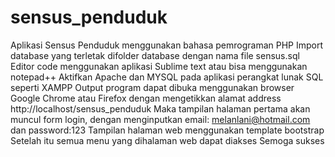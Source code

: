 # sensus_penduduk
Aplikasi Sensus Penduduk menggunakan bahasa pemrograman PHP
Import database yang terletak difolder database dengan nama file sensus.sql
Editor code menggunakan aplikasi Sublime text atau bisa menggunakan notepad++
Aktifkan Apache dan MYSQL pada aplikasi perangkat lunak SQL seperti XAMPP
Output program dapat dibuka menggunakan browser Google Chrome atau Firefox dengan mengetikkan alamat address http://localhost/sensus_penduduk
Maka tampilan halaman pertama akan muncul form login, dengan menginputkan email: melanlani@hotmail.com dan password:123
Tampilan halaman web menggunakan template bootstrap
Setelah itu semua menu yang dihalaman web dapat diakses
Semoga sukses
